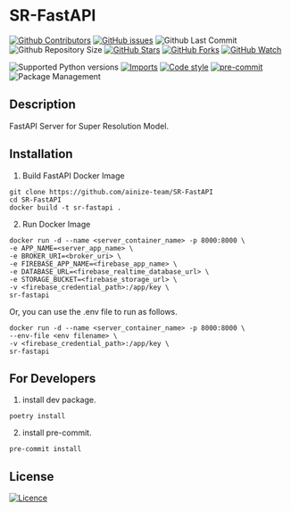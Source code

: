 # SR-FastAPI

[![Github Contributors](https://img.shields.io/github/contributors/ainize-team/SR-FastAPI)](https://github.com/badges/ainize-team/SR-FastAPI/contributors)
[![GitHub issues](https://img.shields.io/github/issues/ainize-team/SR-FastAPI.svg)](https://github.com/ainize-team/SR-FastAPI/issues)
![Github Last Commit](https://img.shields.io/github/last-commit/ainize-team/SR-FastAPI)
![Github Repository Size](https://img.shields.io/github/repo-size/ainize-team/SR-FastAPI)
[![GitHub Stars](https://img.shields.io/github/stars/ainize-team/SR-FastAPI.svg)](https://github.com/ainize-team/SR-FastAPI/stargazers)
[![GitHub Forks](https://img.shields.io/github/forks/ainize-team/SR-FastAPI.svg)](https://github.com/ainize-team/SR-FastAPI/network/members)
[![GitHub Watch](https://img.shields.io/github/watchers/ainize-team/SR-FastAPI.svg)](https://github.com/ainize-team/SR-FastAPI/watchers)

![Supported Python versions](https://img.shields.io/badge/python-3.8-brightgreen)
[![Imports](https://img.shields.io/badge/imports-isort-brightgreen)](https://pycqa.github.io/isort/)
[![Code style](https://img.shields.io/badge/code%20style-black-black)](https://black.readthedocs.io/en/stable/)
[![pre-commit](https://img.shields.io/badge/pre--commit-enabled-brightgreen?logo=pre-commit)](https://pre-commit.com/)
![Package Management](https://img.shields.io/badge/package%20management-poetry-blue)

## Description

FastAPI Server for Super Resolution Model.

## Installation

1. Build FastAPI Docker Image

```shell
git clone https://github.com/ainize-team/SR-FastAPI
cd SR-FastAPI
docker build -t sr-fastapi .
```

2. Run Docker Image

```shell
docker run -d --name <server_container_name> -p 8000:8000 \
-e APP_NAME=<server_app_name> \
-e BROKER_URI=<broker_uri> \
-e FIREBASE_APP_NAME=<firebase_app_name> \
-e DATABASE_URL=<firebase_realtime_database_url> \
-e STORAGE_BUCKET=<firebase_storage_url> \
-v <firebase_credential_path>:/app/key \
sr-fastapi
```

Or, you can use the .env file to run as follows.

```shell
docker run -d --name <server_container_name> -p 8000:8000 \
--env-file <env filename> \
-v <firebase_credential_path>:/app/key \
sr-fastapi
```

## For Developers

1. install dev package.

```shell
poetry install
```

2. install pre-commit.

```shell
pre-commit install
```

## License

[![Licence](https://img.shields.io/github/license/ainize-team/SR-FastAPI.svg)](./LICENSE)
